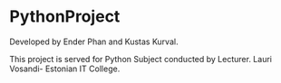 # PythonProject

Developed by Ender Phan and Kustas Kurval.

This project is served for Python Subject conducted by Lecturer. Lauri Vosandi- Estonian IT College.
